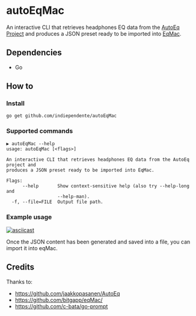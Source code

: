 # autoEqMac
An interactive CLI that retrieves headphones EQ data from the [AutoEq Project](https://github.com/jaakkopasanen/AutoEq) and produces a JSON preset ready to be imported into [EqMac](https://github.com/bitgapp/eqMac/).

## Dependencies
 - Go

## How to

### Install

`go get github.com/indiependente/autoEqMac`

### Supported commands

```
▶ autoEqMac --help
usage: autoEqMac [<flags>]

An interactive CLI that retrieves headphones EQ data from the AutoEq project and
produces a JSON preset ready to be imported into EqMac.

Flags:
      --help       Show context-sensitive help (also try --help-long and
                   --help-man).
  -f, --file=FILE  Output file path.
```

### Example usage

[![asciicast](https://asciinema.org/a/368415.svg)](https://asciinema.org/a/368415)

Once the JSON content has been generated and saved into a file, you can import it into eqMac.

## Credits

Thanks to:
 - https://github.com/jaakkopasanen/AutoEq
 - https://github.com/bitgapp/eqMac/
 - https://github.com/c-bata/go-prompt
